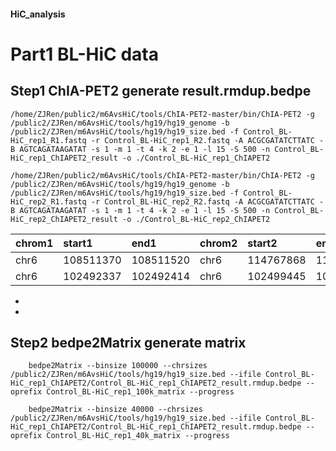 #### HiC_analysis

Part1 BL-HiC data
==

Step1 ChIA-PET2 generate result.rmdup.bedpe
---
    /home/ZJRen/public2/m6AvsHiC/tools/ChIA-PET2-master/bin/ChIA-PET2 -g /public2/ZJRen/m6AvsHiC/tools/hg19/hg19_genome -b /public2/ZJRen/m6AvsHiC/tools/hg19/hg19_size.bed -f Control_BL-HiC_rep1_R1.fastq -r Control_BL-HiC_rep1_R2.fastq -A ACGCGATATCTTATC -B AGTCAGATAAGATAT -s 1 -m 1 -t 4 -k 2 -e 1 -l 15 -S 500 -n Control_BL-HiC_rep1_ChIAPET2_result -o ./Control_BL-HiC_rep1_ChIAPET2

    /home/ZJRen/public2/m6AvsHiC/tools/ChIA-PET2-master/bin/ChIA-PET2 -g /public2/ZJRen/m6AvsHiC/tools/hg19/hg19_genome -b /public2/ZJRen/m6AvsHiC/tools/hg19/hg19_size.bed -f Control_BL-HiC_rep2_R1.fastq -r Control_BL-HiC_rep2_R2.fastq -A ACGCGATATCTTATC -B AGTCAGATAAGATAT -s 1 -m 1 -t 4 -k 2 -e 1 -l 15 -S 500 -n Control_BL-HiC_rep2_ChIAPET2_result -o ./Control_BL-HiC_rep2_ChIAPET2

|chrom1|   start1|     end1|chrom2|   start2|     end2|    readname | value | strand1 | strand2 |
|:-----|:--------|:--------|:-----|:--------|:--------|:------------|:------|:--------|:--------|
| chr6 |108511370|108511520| chr6 |114767868|114767929|SRR7868823.2 | .     | +       | -       |       
| chr6 |102492337|102492414| chr6 |102499445|102499560|SRR7868823.90| .     | -       | +       |

-
-

Step2 bedpe2Matrix generate matrix
---
        bedpe2Matrix --binsize 100000 --chrsizes /public2/ZJRen/m6AvsHiC/tools/hg19/hg19_size.bed --ifile Control_BL-HiC_rep1_ChIAPET2/Control_BL-HiC_rep1_ChIAPET2_result.rmdup.bedpe --oprefix Control_BL-HiC_rep1_100k_matrix --progress
        
        bedpe2Matrix --binsize 40000 --chrsizes /public2/ZJRen/m6AvsHiC/tools/hg19/hg19_size.bed --ifile Control_BL-HiC_rep1_ChIAPET2/Control_BL-HiC_rep1_ChIAPET2_result.rmdup.bedpe --oprefix Control_BL-HiC_rep1_40k_matrix --progress
  
  





